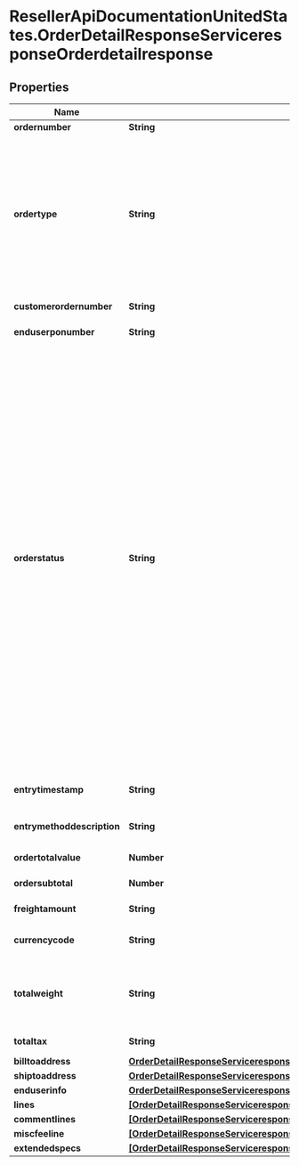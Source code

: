 # ResellerApiDocumentationUnitedStates.OrderDetailResponseServiceresponseOrderdetailresponse

## Properties

Name | Type | Description | Notes
------------ | ------------- | ------------- | -------------
**ordernumber** | **String** |  | [optional] 
**ordertype** | **String** | Order Type   B - BRANCH TRANSFER C - CASH ORDER D - DIRECT ORDER F - FUTURE ORDER P - SPECIAL ORDER Q - QUOTE ORDER S - STOCK ORDER M - MEMO ORDER | [optional] 
**customerordernumber** | **String** | Customer PO number | [optional] 
**enduserponumber** | **String** | End User PO number | [optional] 
**orderstatus** | **String** | Status of order within Ingram system S - SALES HOLD H - TAG HOLD I - INVOICED P - PENDING E - BILLING ERROR F - FORCE BILLING V - VOIDED T - TRANSFERRED D - HOLD SHIPMENT R - RELEASED O - IM ONLINE HOLD U - BILL FOR HISTORY ONLY W - ORDER NOT PRINTED A - DROP SHIP HOLD B - INTERNET CUST ORIG HOLD 1 - PICKED 2 - INSPECTED 3 - PACKED 4 - SHIPPED C - CREDIT HOLD 9 - CISCO 3A6 Q - RMA HOLD G - CREDIT HOLD N - CREDIT HOLD | [optional] 
**entrytimestamp** | **String** | Time stamp of the order placed | [optional] 
**entrymethoddescription** | **String** | Description of the entry method  | [optional] 
**ordertotalvalue** | **Number** | Total order value | [optional] 
**ordersubtotal** | **Number** | Subtotal order value | [optional] 
**freightamount** | **String** | Freight charges | [optional] 
**currencycode** | **String** | Country specific currency code | [optional] 
**totalweight** | **String** | Total order weight. unit -- North america - Pounds , other countries will be KG | [optional] 
**totaltax** | **String** | total tax on the orders placed | [optional] 
**billtoaddress** | [**OrderDetailResponseServiceresponseOrderdetailresponseBilltoaddress**](OrderDetailResponseServiceresponseOrderdetailresponseBilltoaddress.md) |  | [optional] 
**shiptoaddress** | [**OrderDetailResponseServiceresponseOrderdetailresponseShiptoaddress**](OrderDetailResponseServiceresponseOrderdetailresponseShiptoaddress.md) |  | [optional] 
**enduserinfo** | [**OrderDetailResponseServiceresponseOrderdetailresponseEnduserinfo**](OrderDetailResponseServiceresponseOrderdetailresponseEnduserinfo.md) |  | [optional] 
**lines** | [**[OrderDetailResponseServiceresponseOrderdetailresponseLinesInner]**](OrderDetailResponseServiceresponseOrderdetailresponseLinesInner.md) |  | [optional] 
**commentlines** | [**[OrderDetailResponseServiceresponseOrderdetailresponseCommentlinesInner]**](OrderDetailResponseServiceresponseOrderdetailresponseCommentlinesInner.md) |  | [optional] 
**miscfeeline** | [**[OrderDetailResponseServiceresponseOrderdetailresponseMiscfeelineInner]**](OrderDetailResponseServiceresponseOrderdetailresponseMiscfeelineInner.md) |  | [optional] 
**extendedspecs** | [**[OrderDetailResponseServiceresponseOrderdetailresponseExtendedspecsInner]**](OrderDetailResponseServiceresponseOrderdetailresponseExtendedspecsInner.md) |  | [optional] 


